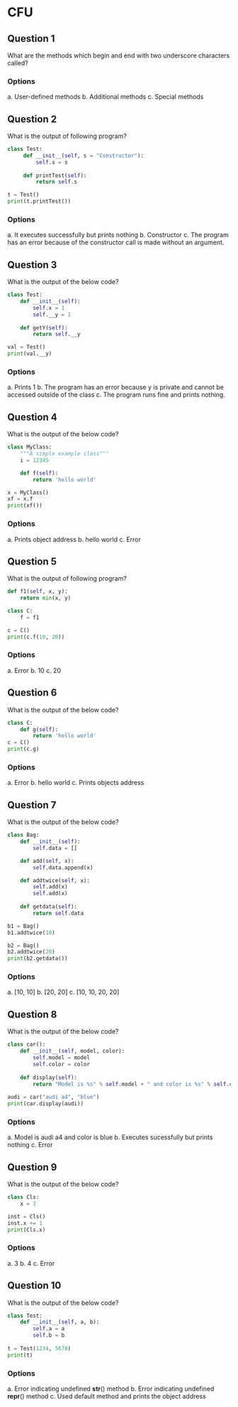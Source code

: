 # CFU

## Question 1
What are the methods which begin and end with two underscore characters called?
### Options
a. User-defined methods
b. Additional methods
c. Special methods

## Question 2
What is the output of following program?
````python
class Test:
     def __init__(self, s = "Constructor"):
         self.s = s
 
     def printTest(self):
         return self.s

t = Test()
print(t.printTest())
````
### Options
a. It executes successfully but prints nothing
b. Constructor
c. The program has an error because of the constructor call is made without an argument.

## Question 3
What is the output of the below code?
````python
class Test:
    def __init__(self):
        self.x = 1
        self.__y = 1
 
    def getY(self):
        return self.__y

val = Test()
print(val.__y)
````
### Options
a. Prints 1
b. The program has an error because y is private and cannot be accessed outside of the class
c. The program runs fine and prints nothing.

## Question 4
What is the output of the below code?
````python
class MyClass:
    """A simple example class"""
    i = 12345

    def f(self):
        return 'hello world'

x = MyClass()
xf = x.f
print(xf())
````
### Options
a. Prints object address
b. hello world
c. Error

## Question 5
What is the output of following program?
````python
def f1(self, x, y):
    return min(x, y)

class C:
    f = f1

c = C()
print(c.f(10, 20))
````
### Options
a. Error
b. 10
c. 20

## Question 6
What is the output of the below code?
````python
class C:
    def g(self):
        return 'hello world'
c = C()
print(c.g)
````
### Options
a. Error
b. hello world
c. Prints objects address

## Question 7
What is the output of the below code?
````python
class Bag:
    def __init__(self):
        self.data = []

    def add(self, x):
        self.data.append(x)

    def addtwice(self, x):
        self.add(x)
        self.add(x)
    
    def getdata(self):
        return self.data

b1 = Bag()
b1.addtwice(10)

b2 = Bag()
b2.addtwice(20)
print(b2.getdata())
````
### Options
a. [10, 10]
b. [20, 20]
c. [10, 10, 20, 20]

## Question 8
What is the output of the below code?
````python
class car(): 
    def __init__(self, model, color): 
        self.model = model 
        self.color = color 
          
    def display(self): 
        return "Model is %s" % self.model + " and color is %s" % self.color
          
audi = car("audi a4", "blue") 
print(car.display(audi))
````
### Options
a. Model is audi a4 and color is blue
b. Executes sucessfully but prints nothing
c. Error

## Question 9
What is the output of the below code?
````python
class Cls:
    x = 3

inst = Cls()
inst.x += 1
print(Cls.x)
````
### Options
a. 3
b. 4
c. Error

## Question 10
What is the output of the below code?
````python
class Test:
    def __init__(self, a, b):
        self.a = a  
        self.b = b  
            
t = Test(1234, 5678)
print(t)
````
### Options
a. Error indicating undefined __str__() method
b. Error indicating undefined __repr__() method
c. Used default method and prints the object address

